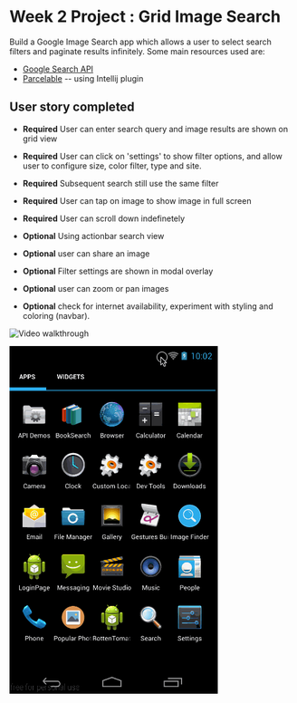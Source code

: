 # Week 2 Project : Grid Image Search

Build a Google Image Search app which allows a user to select search filters and paginate results infinitely. Some main resources used are:

* [Google Search API](https://developers.google.com/image-search/v1/jsondevguide#json_reference)
* [Parcelable](https://github.com/mcharmas/android-parcelable-intellij-plugin) -- using Intellij plugin


## User story completed ##

* __Required__ User can enter search query and image results are shown on grid view
* __Required__ User can click on 'settings' to show filter options, and allow user to configure size, 
color filter, type and site. 
* __Required__ Subsequent search still use the same filter
* __Required__ User can tap on image to show image in full screen
* __Required__ User can scroll down indefinetely

* __Optional__ Using actionbar search view
* __Optional__ user can share an image
* __Optional__ Filter settings are shown in modal overlay
* __Optional__ user can zoom or pan images
* __Optional__ check for internet availability, experiment with styling and coloring (navbar).


![Video walkthrough](walkthrough.gif)

![No-network video walkthrough](walkthrough2.gif)